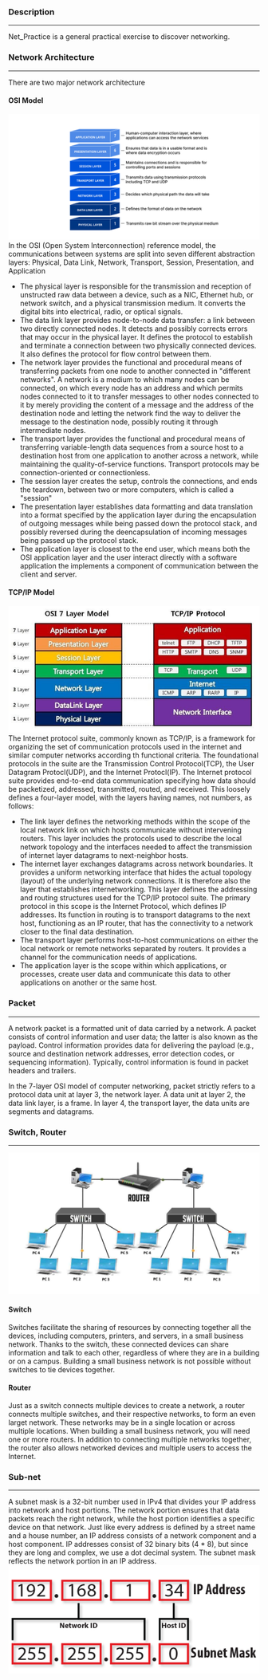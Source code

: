 ### Description
---
Net_Practice is a general practical exercise to discover networking.

### Network Architecture
---
There are two major network architecture
#### OSI Model
![Alt text](OSI_model.png)
In the OSI (Open System Interconnection) reference model, the communications between systems are split into seven different abstraction layers: Physical, Data Link, Network, Transport, Session, Presentation, and Application
- The physical layer is responsible for the transmission and reception of unstructed raw data between a device, such as a NIC, Ethernet hub, or network switch, and a physical transmission medium. It converts the digital bits into electrical, radio, or optical signals.
- The data link layer provides node-to-node data transfer: a link between two directly connected nodes. It detects and possibly corrects errors that may occur in the physical layer. It defines the protocol to establish and terminate a connection between two physically connected devices. It also defines the protocol for flow control between them.
- The network layer provides the functional and procedural means of transferring packets from one node to another connected in "different networks". A network is a medium to which many nodes can be connected, on which every node has an address and which permits nodes connected to it to transfer messages to other nodes connected to it by merely providing the content of a message and the address of the destination node and letting the network find the way to deliver the message to the destination node, possibly routing it through intermediate nodes.
- The transport layer provides the functional and procedural means of transferring variable-length data sequences from a source host to a destination host from one application to another across a network, while maintaining the quality-of-service functions. Transport protocols may be connection-oriented or connectionless.
- The session layer creates the setup, controls the connections, and ends the teardown, between two or more computers, which is called a "session"
- The presentation layer establishes data formatting and data translation into a format specified by the application layer during the encapsulation of outgoing messages while being passed down the protocol stack, and possibly reversed during the deencapsulation of incoming messages being passed up the protocol stack.
- The application layer is closest to the end user, which means both the OSI application layer and the user interact directly with a software application the implements a component of communication between the client and server.

#### TCP/IP Model
![Alt text](Network_Architecture.png)
The Internet protocol suite, commonly known as TCP/IP, is a framework for organizing the set of communication protocols used in the internet and similar computer networks according th functional criteria. The foundational protocols in the suite are the Transmission Control Protocol(TCP), the User Datagram Protocl(UDP), and the Internet Protocl(IP). The Internet protocol suite provides end-to-end data communication specifying how data should be packetized, addressed, transmitted, routed, and received. This loosely defines a four-layer model, with the layers having names, not numbers, as follows:
- The link layer defines the networking methods within the scope of the local network link on which hosts communicate without intervening routers. This layer includes the protocols used to describe the local network topology and the interfaces needed to affect the transmission of internet layer datagrams to next-neighbor hosts.
- The internet layer exchanges datagrams across network boundaries. It provides a uniform networking interface that hides the actual topology (layout) of the underlying network connections. It is therefore also the layer that establishes internetworking. This layer defines the addressing and routing structures used for the TCP/IP protocol suite. The primary protocol in this scope is the Internet Protocol, which defines IP addresses. Its function in routing is to transport datagrams to the next host, functioning as an IP router, that has the connectivity to a network closer to the final data destination.
- The transport layer performs host-to-host communications on either the local network or remote networks separated by routers. It provides a channel for the communication needs of applications.
- The application layer is the scope within which applications, or processes, create user data and communicate this data to other applications on another or the same host.


### Packet
---
A network packet is a formatted unit of data carried by a network. A packet consists of control information and user data; the latter is also known as the payload. Control information provides data for delivering the payload (e.g., source and destination network addresses, error detection codes, or sequencing information). Typically, control information is found in packet headers and trailers.

In the 7-layer OSI model of computer networking, packet strictly refers to a protocol data unit at layer 3, the network layer. A data unit at layer 2, the data link layer, is a frame. In layer 4, the transport layer, the data units are segments and datagrams.


### Switch, Router
---
![Alt text](Switch-Router.png)
#### Switch
Switches facilitate the sharing of resources by connecting together all the devices, including computers, printers, and servers, in a small business network. Thanks to the switch, these connected devices can share information and talk to each other, regardless of where they are in a building or on a campus. Building a small business network is not possible without switches to tie devices together.

#### Router
Just as a switch connects multiple devices to create a network, a router connects multiple switches, and their respective networks, to form an even larget network. These networks may be in a single location or across multiple locations. When building a small business network, you will need one or more routers. In addition to connecting multiple networks together, the router also allows networked devices and multiple users to access the Internet.

### Sub-net
---
A subnet mask is a 32-bit number used in IPv4 that divides your IP address into network and host portions. The network portion ensures that data packets reach the right network, while the host portion identifies a specific device on that network.
Just like every address is defined by a street name and a house number, an IP address consists of a network component and a host component. IP addresses consist of 32 binary bits (4 * 8), but since they are long and complex, we use a dot decimal system. The subnet mask reflects the network portion in an IP address.
![Alt text](Subnet-mask.png)